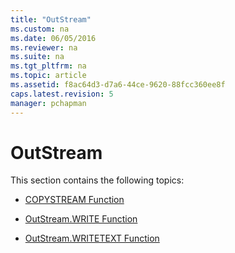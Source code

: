 ```yaml
---
title: "OutStream"
ms.custom: na
ms.date: 06/05/2016
ms.reviewer: na
ms.suite: na
ms.tgt_pltfrm: na
ms.topic: article
ms.assetid: f8ac64d3-d7a6-44ce-9620-88fcc360ee8f
caps.latest.revision: 5
manager: pchapman
---
```

# OutStream
This section contains the following topics:  
  
-   [COPYSTREAM Function](COPYSTREAM-Function.md)  
  
-   [OutStream.WRITE Function](OutStream.WRITE-Function.md)  
  
-   [OutStream.WRITETEXT Function](OutStream.WRITETEXT-Function.md)